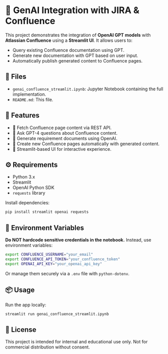 # 🧠 GenAI Integration with JIRA & Confluence

This project demonstrates the integration of **OpenAI GPT models** with **Atlassian Confluence** using a **Streamlit UI**. It allows users to:

- Query existing Confluence documentation using GPT.
- Generate new documentation with GPT based on user input.
- Automatically publish generated content to Confluence pages.

## 📂 Files

- `genai_confluence_streamlit.ipynb`: Jupyter Notebook containing the full implementation.
- `README.md`: This file.

## 🚀 Features

- 🔐 Fetch Confluence page content via REST API.
- 🤖 Ask GPT-4 questions about Confluence content.
- 📝 Generate requirement documents using OpenAI.
- 📄 Create new Confluence pages automatically with generated content.
- 🎨 Streamlit-based UI for interactive experience.

## ⚙️ Requirements

- Python 3.x
- Streamlit
- OpenAI Python SDK
- `requests` library

Install dependencies:

```bash
pip install streamlit openai requests
```

## 🔑 Environment Variables

**Do NOT hardcode sensitive credentials in the notebook.** Instead, use environment variables:

```bash
export CONFLUENCE_USERNAME="your_email"
export CONFLUENCE_API_TOKEN="your_confluence_token"
export OPENAI_API_KEY="your_openai_api_key"
```

Or manage them securely via a `.env` file with `python-dotenv`.


## 📦 Usage

Run the app locally:

```bash
streamlit run genai_confluence_streamlit.ipynb
```

## 📎 License

This project is intended for internal and educational use only. Not for commercial distribution without consent.